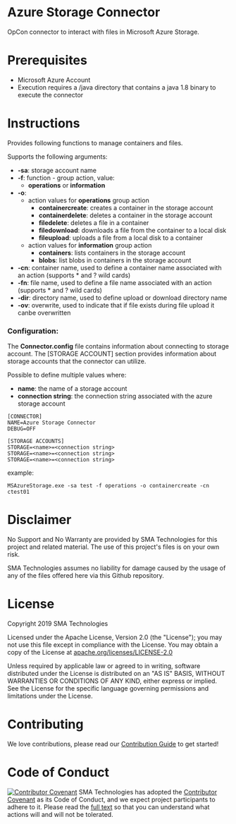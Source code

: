 # Azure Storage Connector
OpCon connector to interact with files in Microsoft Azure Storage.

# Prerequisites
- Microsoft Azure Account
- Execution requires a /java directory that contains a java 1.8 binary to execute the connector

# Instructions
Provides following functions to manage containers and files.
 
Supports the following arguments:
- **-sa**: storage account name
- **-f**: function - group action, value:
  - **operations** or **information**
- **-o**: 
  - action values for **operations** group action
    - **containercreate**: creates a container in the storage account
    - **containerdelete**: deletes a container in the storage account
    - **filedelete**: deletes a file in a container
    - **filedownload**: downloads a file from the container to a local disk
    - **fileupload**: uploads a file from a local disk to a container
  - action values for **information** group action
    - **containers**: lists containers in the storage account
    - **blobs**: list blobs in containers in the storage account
- **-cn**: container name, used to define a container name associated with an action (supports * and ? wild cards)
- **-fn**: file name, used to define a file name associated with an action (supports * and ? wild cards)
- **-dir**: directory name, used to define upload or download directory name
- **-ov**: overwrite, used to indicate that if file exists during file upload it canbe overwritten

### Configuration:

The **Connector.config** file contains information about connecting to storage account. 
The \[STORAGE ACCOUNT\] section provides information about storage accounts that the connector can utilize.

Possible to define multiple values where:
- **name**: the name of a storage account
- **connection string**: the connection string associated with the azure storage account 

````
[CONNECTOR]
NAME=Azure Storage Connector
DEBUG=OFF

[STORAGE ACCOUNTS]
STORAGE=<name>=<connection string>
STORAGE=<name>=<connection string>
STORAGE=<name>=<connection string>
````
example:
````
MSAzureStorage.exe -sa test -f operations -o containercreate -cn ctest01
````

# Disclaimer
No Support and No Warranty are provided by SMA Technologies for this project and related material. The use of this project's files is on your own risk.

SMA Technologies assumes no liability for damage caused by the usage of any of the files offered here via this Github repository.


# License
Copyright 2019 SMA Technologies

Licensed under the Apache License, Version 2.0 (the "License");
you may not use this file except in compliance with the License.
You may obtain a copy of the License at [apache.org/licenses/LICENSE-2.0](http://www.apache.org/licenses/LICENSE-2.0)

Unless required by applicable law or agreed to in writing, software
distributed under the License is distributed on an "AS IS" BASIS,
WITHOUT WARRANTIES OR CONDITIONS OF ANY KIND, either express or implied.
See the License for the specific language governing permissions and
limitations under the License.

# Contributing
We love contributions, please read our [Contribution Guide](CONTRIBUTING.md) to get started!

# Code of Conduct
[![Contributor Covenant](https://img.shields.io/badge/Contributor%20Covenant-v2.0%20adopted-ff69b4.svg)](code-of-conduct.md)
SMA Technologies has adopted the [Contributor Covenant](CODE_OF_CONDUCT.md) as its Code of Conduct, and we expect project participants to adhere to it. Please read the [full text](CODE_OF_CONDUCT.md) so that you can understand what actions will and will not be tolerated.
